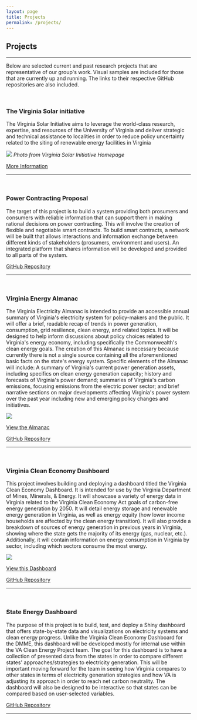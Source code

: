 ```yaml
---
layout: page
title: Projects
permalink: /projects/
---
```

## Projects
***

Below are selected current and past research projects that are representative of our group's work. Visual samples are included for those that are currently up and running. The links to their respective GitHub repositories are also included.

<br/>

### The Virginia Solar initiative

The Virginia Solar Initiative aims to leverage the world-class research, expertise, and resources of the University of Virginia and deliver strategic and technical assistance to localities in order to reduce policy uncertainty related to the siting of renewable energy facilities in Virginia

![](/cleanenergyva.github.io/images/vsi.JPG)
*Photo from Virginia Solar Initiative Homepage*

[More Information](https://solar.coopercenter.org/)

***


<br/>



### Power Contracting Proposal

The target of this project is to build a system providing both prosumers and consumers with reliable information that can support them in making rational decisions on power contracting. This will involve the creation of flexible and negotiable smart contracts. To build smart contracts, a network will be built that allows interactions and information exchange between different kinds of stakeholders (prosumers, environment and users). An integrated platform that shares information will be developed and provided to all parts of the system.



[GitHub Repository](https://github.com/coopercenter/power-contracts)

***


<br/>

### Virginia Energy Almanac

The Virginia Electricity Almanac is intended to provide an accessible annual summary of Virginia's electricity system for policy-makers and the public. It will offer a brief, readable recap of trends in power generation, consumption, grid resilience, clean energy, and related topics. It will be designed to help inform discussions about policy choices related to Virginia's energy economy, including specifically the Commonwealth's clean energy goals.
The creation of this Almanac is necessary because currently there is not a single source containing all the aforementioned basic facts on the state's energy system. Specific elements of the Almanac will include: A summary of Virginia's current power generation assets, including specifics on clean energy generation capacity; history and forecasts of Virginia's power demand; summaries of Virginia's carbon emissions, focusing emissions from the electric power sector; and brief narrative sections on major developments affecting Virginia's power system over the past year including new and emerging policy changes and initiatives.


![](/cleanenergyva.github.io/images/almanacfull.JPG)



[View the Almanac](https://github.com/coopercenter/va-electricity-almanac/blob/master/Almanac.md)


[GitHub Repository](https://github.com/coopercenter/va-electricity-almanac)


***

<br/>

### Virginia Clean Economy Dashboard

This project involves building and deploying a dashboard titled the Virginia Clean Economy Dashboard. It is intended for use by the Virginia Department of Mines, Minerals, & Energy. It will showcase a variety of energy data in Virginia related to the Virginia Clean Economy Act goals of carbon-free energy generation by 2050. It will detail energy storage and renewable energy generation in Virginia, as well as energy equity (how lower income households are affected by the clean energy transition). It will also provide a breakdown of sources of energy generation in previous years in Virginia, showing where the state gets the majority of its energy (gas, nuclear, etc.).  Additionally, it will contain information on energy consumption in Virginia by sector, including which sectors consume the most energy.

![](/cleanenergyva.github.io/images/dashboardfull.JPG)

[View this Dashboard](https://cleanenergyva.shinyapps.io/va_clean_economy_dashboard_production/)

[GitHub Repository](https://github.com/coopercenter/va_clean_economy_dashboard)

***

<br/>

### State Energy Dashboard

The purpose of this project is to build, test, and deploy a Shiny dashboard that offers state-by-state data and visualizations on electricity systems and clean energy progress. Unlike the Virginia Clean Economy Dashboard for the DMME, this dashboard will be developed mostly for internal use within the VA Clean Energy Project team. The goal for this dashboard is to have a collection of presented data from the states in order to compare different states' approaches/strategies to electricity generation. This will be important moving forward for the team in seeing how Virginia compares to other states in terms of electricity generation strategies and how VA is adjusting its approach in order to reach net carbon neutrality. The dashboard will also be designed to be interactive so that states can be compared based on user-selected variables.

[GitHub Repository](https://github.com/coopercenter/state_clean_electricity_dashboard)

***
